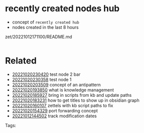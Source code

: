 # recently created nodes hub

- concept of `recently created hub`
- nodes created in the last 8 hours

zet/20221012171100/README.md

```
```


# Related

- [20221020230420](/zet/20221020230420/README.md) test node 2 bar
- [20221020230358](/zet/20221020230358/README.md) test node 1
- [20221020203509](/zet/20221020203509/README.md) concept of an antipattern
- [20221020193850](/zet/20221020193850/README.md) what is knowledge management
- [20221020185927](/zet/20221020185927/README.md) bring in scripts from kb and update paths
- [20221020183231](/zet/20221020183231/README.md) how to get titles to show up in obsidian graph
- [20221020160107](/zet/20221020160107/README.md) zettels with kb script paths to fix
- [20221020154329](/zet/20221020154329/README.md) port forwarding concept
- [20221012144502](/zet/20221012144502/README.md) track modification dates

Tags:

    
